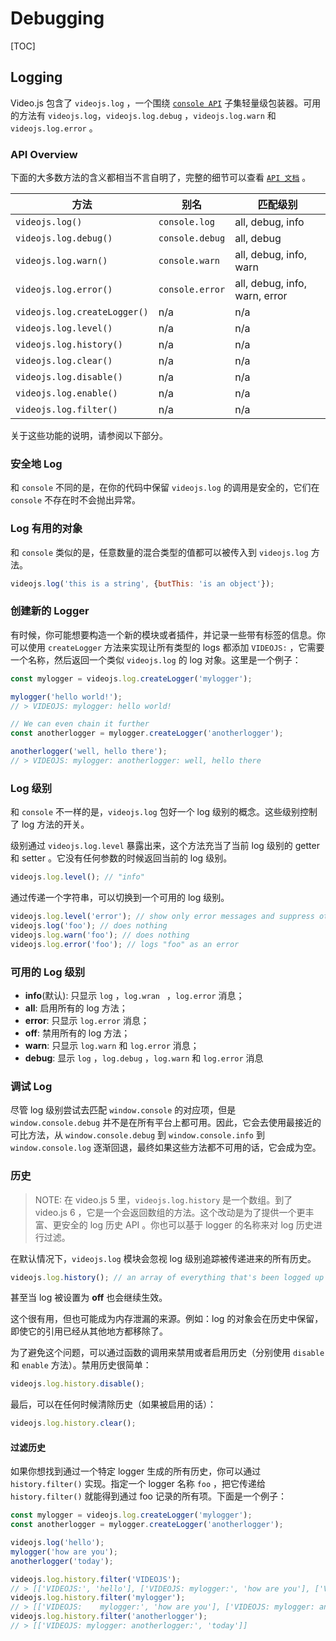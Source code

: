 # Debugging

[TOC]

## Logging

Video.js 包含了 `videojs.log` ，一个围绕 [`console API`](https://developer.mozilla.org/en-US/docs/Web/API/Console) 子集轻量级包装器。可用的方法有 `videojs.log`，`videojs.log.debug` ，`videojs.log.warn` 和 `videojs.log.error` 。

### API Overview

下面的大多数方法的含义都相当不言自明了，完整的细节可以查看 [`API 文档`](https://docs.videojs.com/) 。

| 方法                         | 别名            | 匹配级别                      |
| ---------------------------- | --------------- | ----------------------------- |
| `videojs.log()`              | `console.log`   | all, debug, info              |
| `videojs.log.debug()`        | `console.debug` | all, debug                    |
| `videojs.log.warn()`         | `console.warn`  | all, debug, info, warn        |
| `videojs.log.error()`        | `console.error` | all, debug, info, warn, error |
| `videojs.log.createLogger()` | n/a             | n/a                           |
| `videojs.log.level()`        | n/a             | n/a                           |
| `videojs.log.history()`      | n/a             | n/a                           |
| `videojs.log.clear()`        | n/a             | n/a                           |
| `videojs.log.disable()`      | n/a             | n/a                           |
| `videojs.log.enable()`       | n/a             | n/a                           |
| `videojs.log.filter()`       | n/a             | n/a                           |

关于这些功能的说明，请参阅以下部分。

### 安全地 Log

和 `console` 不同的是，在你的代码中保留 `videojs.log` 的调用是安全的，它们在 `console` 不存在时不会抛出异常。

### Log 有用的对象

和 `console` 类似的是，任意数量的混合类型的值都可以被传入到 `videojs.log` 方法。

```javascript
videojs.log('this is a string', {butThis: 'is an object'});
```

### 创建新的 Logger

有时候，你可能想要构造一个新的模块或者插件，并记录一些带有标签的信息。你可以使用 `createLogger` 方法来实现让所有类型的 logs 都添加 `VIDEOJS:` ，它需要一个名称，然后返回一个类似 `videojs.log` 的 log 对象。这里是一个例子：

```javascript
const mylogger = videojs.log.createLogger('mylogger');

mylogger('hello world!');
// > VIDEOJS: mylogger: hello world!

// We can even chain it further
const anotherlogger = mylogger.createLogger('anotherlogger');

anotherlogger('well, hello there');
// > VIDEOJS: mylogger: anotherlogger: well, hello there
```

### Log 级别

和 `console` 不一样的是，`videojs.log` 包好一个 log 级别的概念。这些级别控制了 log 方法的开关。

级别通过 `videojs.log.level` 暴露出来，这个方法充当了当前 log 级别的 getter 和 setter 。它没有任何参数的时候返回当前的 log 级别。

```javascript
videojs.log.level(); // "info"
```

通过传递一个字符串，可以切换到一个可用的 log 级别。

```javascript
videojs.log.level('error'); // show only error messages and suppress others
videojs.log('foo'); // does nothing
videojs.log.warn('foo'); // does nothing
videojs.log.error('foo'); // logs "foo" as an error
```

### 可用的 Log 级别

* **info**(默认): 只显示 `log` ，`log.wran ` ，`log.error` 消息；
* **all**: 启用所有的 log 方法；
* **error**: 只显示 `log.error` 消息；
* **off**: 禁用所有的 log 方法；
* **warn**: 只显示 `log.warn` 和 `log.error` 消息；
* **debug**: 显示 `log` ，`log.debug` ，`log.warn` 和 `log.error` 消息 

### 调试 Log

尽管 log 级别尝试去匹配 `window.console` 的对应项，但是 `window.console.debug` 并不是在所有平台上都可用。因此，它会去使用最接近的可比方法，从 `window.console.debug` 到 `window.console.info` 到 `window.console.log` 逐渐回退，最终如果这些方法都不可用的话，它会成为空。

### 历史

> NOTE: 在 video.js 5 里，`videojs.log.history` 是一个数组。到了 video.js 6 ，它是一个会返回数组的方法。这个改动是为了提供一个更丰富、更安全的 log 历史 API 。你也可以基于 logger 的名称来对 log 历史进行过滤。

在默认情况下，`videojs.log` 模块会忽视 log 级别追踪被传递进来的所有历史。

```javascript
videojs.log.history(); // an array of everything that's been logged up to now
```

甚至当 log 被设置为 **off** 也会继续生效。

这个很有用，但也可能成为内存泄漏的来源。例如：log 的对象会在历史中保留，即使它的引用已经从其他地方都移除了。

为了避免这个问题，可以通过函数的调用来禁用或者启用历史（分别使用 `disable` 和 `enable` 方法）。禁用历史很简单：

```javascript
videojs.log.history.disable();
```

最后，可以在任何时候清除历史（如果被启用的话）：

```javascript
videojs.log.history.clear();
```

#### 过滤历史

如果你想找到通过一个特定 logger 生成的所有历史，你可以通过 `history.filter()` 实现。指定一个 logger 名称 `foo` ，把它传递给 `history.filter()` 就能得到通过 foo 记录的所有项。下面是一个例子：

```javascript
const mylogger = videojs.log.createLogger('mylogger');
const anotherlogger = mylogger.createLogger('anotherlogger');

videojs.log('hello');
mylogger('how are you');
anotherlogger('today');

videojs.log.history.filter('VIDEOJS');
// > [['VIDEOJS:', 'hello'], ['VIDEOJS: mylogger:', 'how are you'], ['VIDEOJS: mylogger: anotherlogger:', 'today']]
videojs.log.history.filter('mylogger');
// > [['VIDEOJS:    mylogger:', 'how are you'], ['VIDEOJS: mylogger: anotherlogger:', 'today']]
videojs.log.history.filter('anotherlogger');
// > [['VIDEOJS: mylogger: anotherlogger:', 'today']]
```

